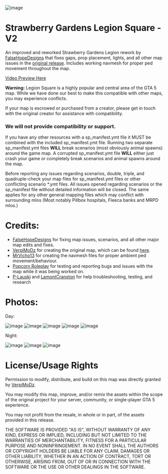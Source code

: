 ![image](https://github.com/user-attachments/assets/39d937c2-138a-4573-b1d4-e1ef0ac39418)


# Strawberry Gardens Legion Square - V2

An improved and reworked Strawberry Gardens Legion rework by [FalseHopeDesigns](https://falsehopedesigns.tebex.io/) that fixes gaps, prop placement, lights, and all other map issues in the [original release](https://forum.cfx.re/t/strawberry-gardens-free-legion-square-replaced). Includes working navmesh for proper ped movement throughout the map.

[Video Preview Here](https://youtu.be/gUSAHbuDZKY)

**Warning:** Legion Square is a highly popular and central area of the GTA 5 map. While we have done our best to make this compatible with other maps, you may experience conflicts. 

If your map is escrowed or purchased from a creator, please get in touch with the original creator for assistance with compatibility.

### **We will not provide compatibility or support.**

If you have any other resources with a sp_manifest.ymt file it MUST be combined with the included sp_manifest.ymt file. Running two separate sp_manifest.ymt files **WILL** break scenarios (most obviously animal spawns) around the game map. A corrupted sp_manifest.ymt file **WILL** either just crash your game or completely break scenarios and animal spawns around the map.

Before reporting any issues regarding scenarios, double, triple, and quadruple-check your map files for sp_manifest.ymt files or other conflicting scenario *.ymt files. All issues opened regarding scenarios or the sp_manifest file without detailed information will be closed. The same applies for any other general mapping files which may conflict with surrounding mlos (Most notably Pillbox hospitals, Fleeca banks and MRPD mlos.)

# Credits:

- [FalseHopeDesigns](https://falsehopedesigns.tebex.io/) for fixing map issues, scenarios, and all other major map edits and fixes.
- [VerpiMoDz](https://forum.cfx.re/u/VerpiMoDz) for creating the original map, which can be found [here](https://forum.cfx.re/t/strawberry-gardens-free-legion-square-replaced/5122423).
- [MrVicho13](https://www.gta5-mods.com/users/Mrvicho13) for creating the navmesh files for proper ambient ped movement/behaviour.
- [Popcorn Roleplay](https://discord.gg/popcornroleplay) for testing and reporting bugs and issues with the map while it was being worked on.
- [P-Lauski](https://imperial-studio.tebex.io/) and [LamontCranston](https://forum.cfx.re/u/lamontcranston/summary) for help troubleshooting, testing, and research

# Photos:

Day:

![image](https://github.com/user-attachments/assets/0e55f92f-9f52-40ce-80d1-6cb0ae4f24a7)
![image](https://github.com/user-attachments/assets/95c70f3b-ba54-41b0-8480-b15c30f56f70)
![image](https://github.com/user-attachments/assets/6d7d70d1-ce78-4de8-9733-36048cdf259d)
![image](https://github.com/user-attachments/assets/8b877ebb-6640-4a3d-b099-47d71f953814)
![image](https://github.com/user-attachments/assets/d2e8140a-507f-4917-8160-92410568a192)



Night:

![image](https://github.com/user-attachments/assets/09245012-2bb1-4b5f-b03c-64c99d2086e9)
![image](https://github.com/user-attachments/assets/f1eb7576-fd6b-4f08-ba6b-44a2ce42a569)
![image](https://github.com/user-attachments/assets/88468901-570a-4557-a688-ac724c020fdd)

# License/Usage Rights

Permission to modify, distribute, and build on this map was directly granted by [VerpiMoDz](https://forum.cfx.re/u/VerpiMoDz).

You may modify this map, improve, and/or remix the assets within the scope of the original project for your server, community, or single-player GTA 5 experience.

You may not profit from the resale, in whole or in part, of the assets provided in this release.

THE SOFTWARE IS PROVIDED "AS IS", WITHOUT WARRANTY OF ANY KIND, EXPRESS OR IMPLIED, INCLUDING BUT NOT LIMITED TO THE WARRANTIES OF MERCHANTABILITY,
FITNESS FOR A PARTICULAR PURPOSE AND NONINFRINGEMENT. IN NO EVENT SHALL THE AUTHORS OR COPYRIGHT HOLDERS BE LIABLE FOR ANY CLAIM, DAMAGES OR OTHER
LIABILITY, WHETHER IN AN ACTION OF CONTRACT, TORT OR OTHERWISE, ARISING FROM, OUT OF OR IN CONNECTION WITH THE SOFTWARE OR THE USE OR OTHER DEALINGS IN THE
SOFTWARE.
